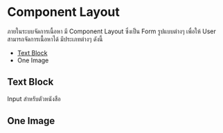 # Component Layout

ภายในระบบจัดการเนื้อหา มี Component Layout ซึ่งเป็น Form รูปแบบต่างๆ เพื่อให้ User สามารถจัดการเนื้อหาได้ มีประเภทต่างๆ ดังนี้
* [Text Block](#text-block)
* One Image

## Text Block
Input สำหรับตัวหนังสือ

## One Image